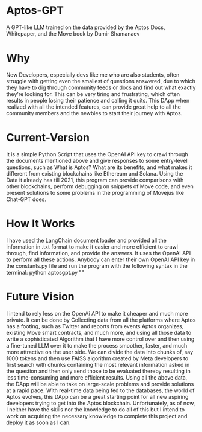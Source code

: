 # Aptos-GPT
A GPT-like LLM trained on the data provided by the Aptos Docs, Whitepaper, and the Move book by Damir Shamanaev

# Why
New Developers, especially devs like me who are also students, often struggle with getting even the smallest of questions answered, due to which they have to dig through 
community feeds or docs and find out what exactly they're looking for. This can be very tiring and frustrating, which often results in people losing their patience and calling it quits.
This DApp when realized with all the intended features, can provide great help to all the community members and the newbies to start their journey with Aptos.

# Current-Version
It is a simple Python Script that uses the OpenAI API key to crawl through the documents mentioned above and give responses to some entry-level questions, such as 
What is Aptos? What are its benefits, and what makes it different from existing blockchains like Ethereum and Solana. Using the Data it already has till 2021, this program 
can provide comparisons with other blockchains, perform debugging on snippets of Move code, and even present solutions to some problems in the programming of Movejus like Chat-GPT does.

# How It Works
I have used the LangChain document loader and provided all the information in .txt format to make it easier and more efficient to crawl through, find information, and provide the answers.
It uses the OpenAI API to perform all these actions. Anybody can enter their own OpenAI API key in the constants.py file and run the program with the following syntax in the terminal:
                                                python aptosgpt.py "<Question>"

# Future Vision
I intend to rely less on the OpenAi API to make it cheaper and much more private. It can be done by Collecting data from all the platforms where Aptos has a footing, such as Twitter 
and reports from events Aptos organizes, existing Move smart contracts, and much more, and using all those data to write a sophisticated Algorithm that I have more control over 
and then using a fine-tuned LLM over it to make the process smoother, faster, and much more attractive on the user side. We can divide the data into chunks of, say 1000 tokens and then
use FAISS algorithm created by Meta developers to first search with chunks containing the most relevant information asked in the question and then only send those to be evaluated 
thereby resulting in less time-consuming and more efficient results. 
Using all the above data, the DApp will be able to take on large-scale problems and provide solutions at a rapid pace. With real-time data being fed to the databases, the world of Aptos 
evolves, this DApp can be a great starting point for all new aspiring developers trying to get into the Aptos blockchain.
Unfortunately, as of now, I neither have the skills nor the knowledge to do all of this but I intend to work on acquiring the necessary knowledge to 
complete this project and deploy it as soon as I can.
